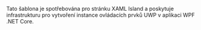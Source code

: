 ﻿Tato šablona je spotřebována pro stránku XAML Island a poskytuje infrastrukturu pro vytvoření instance ovládacích prvků UWP v aplikaci WPF .NET Core.